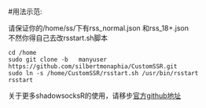 #用法示范:  

请保证你的/home/ss/下有rss_normal.json 和rss_18+.json  
不然你得自己去改rsstart.sh脚本  
```
cd /home  
sudo git clone -b	manyuser  https://github.com/silbertmonaphia/CustomSSR.git  
sudo ln -s /home/CustomSSR/rsstart.sh /usr/bin/rsstart  
rsstart   
```

关于更多shadowsocksR的使用，请移步[官方github地址](https://github.com/shadowsocksr/shadowsocksr)

